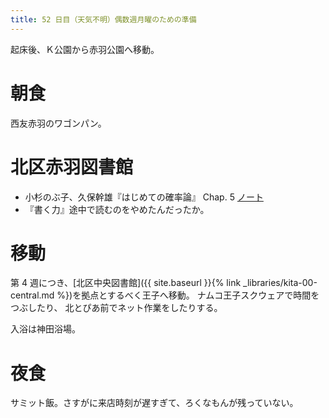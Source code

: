 ```yaml
---
title: 52 日目（天気不明）偶数週月曜のための準備
---
```


起床後、Ｋ公園から赤羽公園へ移動。

# 朝食

西友赤羽のワゴンパン。

# 北区赤羽図書館

* 小杉のぶ子、久保幹雄『はじめての確率論』 Chap. 5 [ノート][kosugi11]
* 『書く力』途中で読むのをやめたんだったか。

[kosugi11]: https://github.com/showa-yojyo/jupyter-notebooks/kosugi11

# 移動

第 4 週につき、[北区中央図書館]({{ site.baseurl }}{% link _libraries/kita-00-central.md %})を拠点とするべく王子へ移動。
ナムコ王子スクウェアで時間をつぶしたり、
北とぴあ前でネット作業をしたりする。

入浴は神田浴場。

# 夜食

サミット飯。さすがに来店時刻が遅すぎて、ろくなもんが残っていない。

